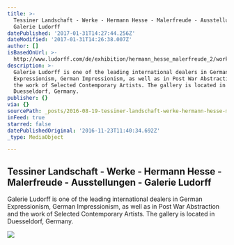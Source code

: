 ```yaml
---
title: >-
  Tessiner Landschaft - Werke - Hermann Hesse - Malerfreude - Ausstellungen -
  Galerie Ludorff
datePublished: '2017-01-31T14:27:44.256Z'
dateModified: '2017-01-31T14:26:38.007Z'
author: []
isBasedOnUrl: >-
  http://www.ludorff.com/de/exhibition/hermann_hesse_malerfreude_2/work/tessiner_landschaft_4
description: >-
  Galerie Ludorff is one of the leading international dealers in German
  Expressionism, German Impressionism, as well as in Post War Abstraction and
  the work of Selected Contemporary Artists. The gallery is located in
  Duesseldorf, Germany.
publisher: {}
via: {}
sourcePath: _posts/2016-08-19-tessiner-landschaft-werke-hermann-hesse-malerfreude-.md
inFeed: true
starred: false
datePublishedOriginal: '2016-11-23T11:40:34.692Z'
_type: MediaObject

---
```

<article style=""><h1>Tessiner Landschaft - Werke - Hermann Hesse - Malerfreude - Ausstellungen - Galerie Ludorff</h1><p>Galerie Ludorff is one of the leading international dealers in German Expressionism, German Impressionism, as well as in Post War Abstraction and the work of Selected Contemporary Artists. The gallery is located in Duesseldorf, Germany.</p><img src="http://www.ludorff.com/imagecache/2f/0f/hermann_hesse_tessiner_landschaft_1922_hhp_102_540x315_q80.jpg" /></article>